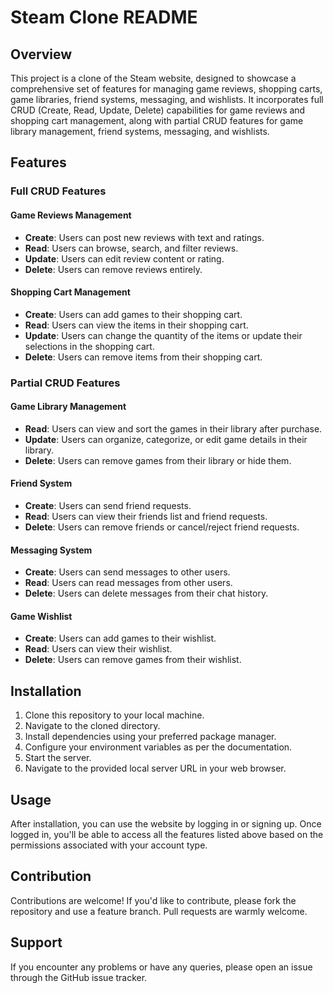 # Steam Clone README

## Overview

This project is a clone of the Steam website, designed to showcase a comprehensive set of features for managing game reviews, shopping carts, game libraries, friend systems, messaging, and wishlists. It incorporates full CRUD (Create, Read, Update, Delete) capabilities for game reviews and shopping cart management, along with partial CRUD features for game library management, friend systems, messaging, and wishlists.

## Features

### Full CRUD Features

#### Game Reviews Management
- **Create**: Users can post new reviews with text and ratings.
- **Read**: Users can browse, search, and filter reviews.
- **Update**: Users can edit review content or rating.
- **Delete**: Users can remove reviews entirely.

#### Shopping Cart Management
- **Create**: Users can add games to their shopping cart.
- **Read**: Users can view the items in their shopping cart.
- **Update**: Users can change the quantity of the items or update their selections in the shopping cart.
- **Delete**: Users can remove items from their shopping cart.

### Partial CRUD Features

#### Game Library Management
- **Read**: Users can view and sort the games in their library after purchase.
- **Update**: Users can organize, categorize, or edit game details in their library.
- **Delete**: Users can remove games from their library or hide them.

#### Friend System
- **Create**: Users can send friend requests.
- **Read**: Users can view their friends list and friend requests.
- **Delete**: Users can remove friends or cancel/reject friend requests.

#### Messaging System
- **Create**: Users can send messages to other users.
- **Read**: Users can read messages from other users.
- **Delete**: Users can delete messages from their chat history.

#### Game Wishlist
- **Create**: Users can add games to their wishlist.
- **Read**: Users can view their wishlist.
- **Delete**: Users can remove games from their wishlist.

## Installation

1. Clone this repository to your local machine.
2. Navigate to the cloned directory.
3. Install dependencies using your preferred package manager.
4. Configure your environment variables as per the documentation.
5. Start the server.
6. Navigate to the provided local server URL in your web browser.

## Usage

After installation, you can use the website by logging in or signing up. Once logged in, you'll be able to access all the features listed above based on the permissions associated with your account type.

## Contribution

Contributions are welcome! If you'd like to contribute, please fork the repository and use a feature branch. Pull requests are warmly welcome.

## Support

If you encounter any problems or have any queries, please open an issue through the GitHub issue tracker.
